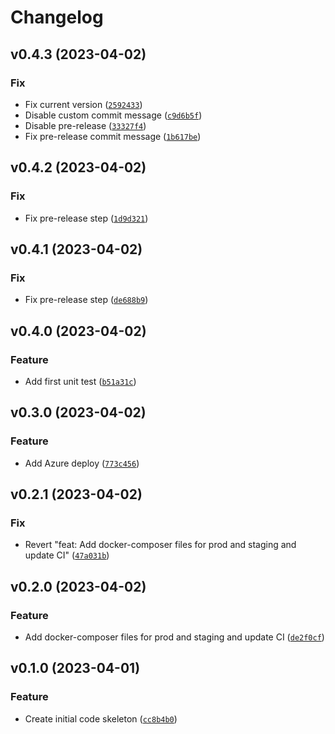 # Changelog

<!--next-version-placeholder-->

## v0.4.3 (2023-04-02)
### Fix
* Fix current version ([`2592433`](https://github.com/nunes-douglas-ai/dataops-mlops/commit/2592433baba54912b9e0d6250073e0f2abd8ffb7))
* Disable custom commit message ([`c9d6b5f`](https://github.com/nunes-douglas-ai/dataops-mlops/commit/c9d6b5f5ccf904424ba3aa4b33e79ce81ebc6379))
* Disable pre-release ([`33327f4`](https://github.com/nunes-douglas-ai/dataops-mlops/commit/33327f47ab6e087b03e769b345367f60539218c4))
* Fix pre-release commit message ([`1b617be`](https://github.com/nunes-douglas-ai/dataops-mlops/commit/1b617be89c2b8545654b398211ff0231cfb23646))

## v0.4.2 (2023-04-02)
### Fix
* Fix pre-release step ([`1d9d321`](https://github.com/nunes-douglas-ai/dataops-mlops/commit/1d9d3213095ce577f5c36648cce9c75c07ac7839))

## v0.4.1 (2023-04-02)
### Fix
* Fix pre-release step ([`de688b9`](https://github.com/nunes-douglas-ai/dataops-mlops/commit/de688b952a55298798892d1def5141d22fe8dea3))

## v0.4.0 (2023-04-02)
### Feature
* Add first unit test ([`b51a31c`](https://github.com/nunes-douglas-ai/dataops-mlops/commit/b51a31c7abe018b29351d8ed75ddb7b2fed734cd))

## v0.3.0 (2023-04-02)
### Feature
* Add Azure deploy ([`773c456`](https://github.com/nunes-douglas-ai/dataops-mlops/commit/773c456042f44b7a280d5d73a184f066ac3d677d))

## v0.2.1 (2023-04-02)
### Fix
* Revert "feat: Add docker-composer files for prod and staging and update CI" ([`47a031b`](https://github.com/nunes-douglas-ai/dataops-mlops/commit/47a031b691be40c56e185d8dfba1fd647a21da82))

## v0.2.0 (2023-04-02)
### Feature
* Add docker-composer files for prod and staging and update CI ([`de2f0cf`](https://github.com/nunes-douglas-ai/dataops-mlops/commit/de2f0cf297adc114c30114dc601dc40e1fe9f9cc))

## v0.1.0 (2023-04-01)
### Feature
* Create initial code skeleton ([`cc8b4b0`](https://github.com/nunes-douglas-ai/dataops-mlops/commit/cc8b4b03f877c656d1028450976268504868f549))
